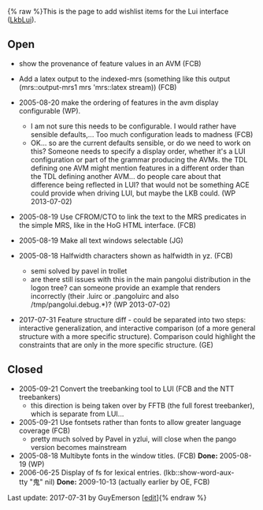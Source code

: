 {% raw %}This is the page to add wishlist items for the Lui interface
([LkbLui](https://delph-in.github.io/docs/tools/LkbLui)).

## Open

- show the provenance of feature values in an AVM (FCB)
- Add a latex output to the indexed-mrs (something like this output
(mrs::output-mrs1 mrs 'mrs::latex stream)) (FCB)
- 2005-08-20 make the ordering of features in the avm display
configurable (WP).
  - I am not sure this needs to be configurable. I would rather have
sensible defaults,... Too much configuration leads to madness
(FCB)
  
  <!-- -->

  
  - OK... so are the current defaults sensible, or do we need to
work on this? Someone needs to specify a display order, whether
it's a LUI configuration or part of the grammar producing the
AVMs. the TDL defining one AVM might mention features in a
different order than the TDL defining another AVM... do people
care about that difference being reflected in LUI? that would
not be something ACE could provide when driving LUI, but maybe
the LKB could. (WP 2013-07-02)
- 2005-08-19 Use CFROM/CTO to link the text to the MRS predicates in
the simple MRS, like in the HoG HTML interface. (FCB)
- 2005-08-19 Make all text windows selectable (JG)
- 2005-08-18 Halfwidth characters shown as halfwidth in yz. (FCB)
  - semi solved by pavel in trollet
  - are there still issues with this in the main pangolui
distribution in the logon tree? can someone provide an example
that renders incorrectly (their .luirc or .pangoluirc and also
/tmp/pangolui.debug.\*)? (WP 2013-07-02)
- 2017-07-31 Feature structure diff - could be separated into two
steps: interactive generalization, and interactive comparison (of a
more general structure with a more specific structure). Comparison
could highlight the constraints that are only in the more specific
structure. (GE)

## Closed

- 2005-09-21 Convert the treebanking tool to LUI (FCB and the NTT
treebankers)
  - this direction is being taken over by FFTB (the full forest
treebanker), which is separate from LUI...
- 2005-09-21 Use fontsets rather than fonts to allow greater language
coverage (FCB)
  - pretty much solved by Pavel in yzlui, will close when the pango
version becomes mainstream
- 2005-08-18 Multibyte fonts in the window titles. (FCB) **Done:**
2005-08-19 (WP)
- 2006-06-25 Display of fs for lexical entries.
(lkb::show-word-aux-tty "鬼" nil) **Done:** 2009-10-13 (actually
earlier by OE, FCB)

Last update: 2017-07-31 by GuyEmerson [[edit](https://github.com/delph-in/docs/wiki/LuiWishlist/_edit)]{% endraw %}